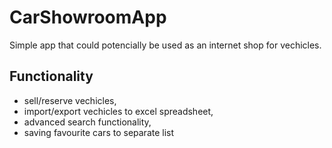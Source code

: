 # CarShowroomApp
Simple app that could potencially be used as an internet shop for vechicles.
## Functionality
* sell/reserve vechicles,
* import/export vechicles to excel spreadsheet,
* advanced search functionality,
* saving favourite cars to separate list
